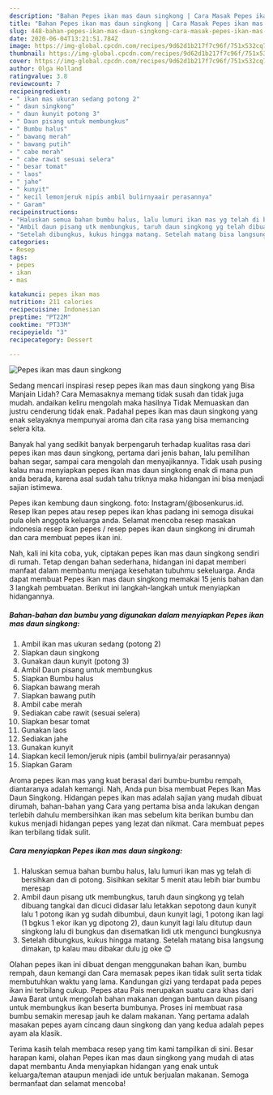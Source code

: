 ```yaml
---
description: "Bahan Pepes ikan mas daun singkong | Cara Masak Pepes ikan mas daun singkong Yang Sedap"
title: "Bahan Pepes ikan mas daun singkong | Cara Masak Pepes ikan mas daun singkong Yang Sedap"
slug: 448-bahan-pepes-ikan-mas-daun-singkong-cara-masak-pepes-ikan-mas-daun-singkong-yang-sedap
date: 2020-06-04T13:21:51.784Z
image: https://img-global.cpcdn.com/recipes/9d62d1b217f7c96f/751x532cq70/pepes-ikan-mas-daun-singkong-foto-resep-utama.jpg
thumbnail: https://img-global.cpcdn.com/recipes/9d62d1b217f7c96f/751x532cq70/pepes-ikan-mas-daun-singkong-foto-resep-utama.jpg
cover: https://img-global.cpcdn.com/recipes/9d62d1b217f7c96f/751x532cq70/pepes-ikan-mas-daun-singkong-foto-resep-utama.jpg
author: Olga Holland
ratingvalue: 3.8
reviewcount: 7
recipeingredient:
- " ikan mas ukuran sedang potong 2"
- " daun singkong"
- " daun kunyit potong 3"
- " Daun pisang untuk membungkus"
- " Bumbu halus"
- " bawang merah"
- " bawang putih"
- " cabe merah"
- " cabe rawit sesuai selera"
- " besar tomat"
- " laos"
- " jahe"
- " kunyit"
- " kecil lemonjeruk nipis ambil bulirnyaair perasannya"
- " Garam"
recipeinstructions:
- "Haluskan semua bahan bumbu halus, lalu lumuri ikan mas yg telah di bersihkan dan di potong. Sisihkan sekitar 5 menit atau lebih biar bumbu meresap"
- "Ambil daun pisang utk membungkus, taruh daun singkong yg telah dibuang tangkai dan dicuci didasar lalu letakkan sepotong daun kunyit lalu 1 potong ikan yg sudah dibumbui, daun kunyit lagi, 1 potong ikan lagi (1 bgkus 1 ekor ikan yg dipotong 2), daun kunyit lagi lalu ditutup daun singkong lalu di bungkus dan disematkan lidi utk mengunci bungkusnya"
- "Setelah dibungkus, kukus hingga matang. Setelah matang bisa langsung dimakan, tp kalau mau dibakar dulu jg oke 😊"
categories:
- Resep
tags:
- pepes
- ikan
- mas

katakunci: pepes ikan mas 
nutrition: 211 calories
recipecuisine: Indonesian
preptime: "PT22M"
cooktime: "PT33M"
recipeyield: "3"
recipecategory: Dessert

---
```



![Pepes ikan mas daun singkong](https://img-global.cpcdn.com/recipes/9d62d1b217f7c96f/751x532cq70/pepes-ikan-mas-daun-singkong-foto-resep-utama.jpg)

Sedang mencari inspirasi resep pepes ikan mas daun singkong yang Bisa Manjain Lidah? Cara Memasaknya memang tidak susah dan tidak juga mudah. andaikan keliru mengolah maka hasilnya Tidak Memuaskan dan justru cenderung tidak enak. Padahal pepes ikan mas daun singkong yang enak selayaknya mempunyai aroma dan cita rasa yang bisa memancing selera kita.

Banyak hal yang sedikit banyak berpengaruh terhadap kualitas rasa dari pepes ikan mas daun singkong, pertama dari jenis bahan, lalu pemilihan bahan segar, sampai cara mengolah dan menyajikannya. Tidak usah pusing kalau mau menyiapkan pepes ikan mas daun singkong enak di mana pun anda berada, karena asal sudah tahu triknya maka hidangan ini bisa menjadi sajian istimewa.

Pepes ikan kembung daun singkong. foto: Instagram/@bosenkurus.id. Resep Ikan pepes atau resep pepes ikan khas padang ini semoga disukai pula oleh anggota keluarga anda. Selamat mencoba resep masakan indonesia resep ikan pepes / resep pepes ikan daun singkong ini dirumah dan cara membuat pepes ikan ini.


Nah, kali ini kita coba, yuk, ciptakan pepes ikan mas daun singkong sendiri di rumah. Tetap dengan bahan sederhana, hidangan ini dapat memberi manfaat dalam membantu menjaga kesehatan tubuhmu sekeluarga. Anda dapat membuat Pepes ikan mas daun singkong memakai 15 jenis bahan dan 3 langkah pembuatan. Berikut ini langkah-langkah untuk menyiapkan hidangannya.

<!--inarticleads1-->

##### Bahan-bahan dan bumbu yang digunakan dalam menyiapkan Pepes ikan mas daun singkong:

1. Ambil  ikan mas ukuran sedang (potong 2)
1. Siapkan  daun singkong
1. Gunakan  daun kunyit (potong 3)
1. Ambil  Daun pisang untuk membungkus
1. Siapkan  Bumbu halus
1. Siapkan  bawang merah
1. Siapkan  bawang putih
1. Ambil  cabe merah
1. Sediakan  cabe rawit (sesuai selera)
1. Siapkan  besar tomat
1. Gunakan  laos
1. Sediakan  jahe
1. Gunakan  kunyit
1. Siapkan  kecil lemon/jeruk nipis (ambil bulirnya/air perasannya)
1. Siapkan  Garam


Aroma pepes ikan mas yang kuat berasal dari bumbu-bumbu rempah, diantaranya adalah kemangi. Nah, Anda pun bisa membuat Pepes Ikan Mas Daun Singkong. Hidangan pepes ikan mas adalah sajian yang mudah dibuat dirumah, bahan-bahan yang Cara yang pertama bisa anda lakukan dengan terlebih dahulu membersihkan ikan mas sebelum kita berikan bumbu dan kukus menjadi hidangan pepes yang lezat dan nikmat. Cara membuat pepes ikan terbilang tidak sulit. 

<!--inarticleads2-->

##### Cara menyiapkan Pepes ikan mas daun singkong:

1. Haluskan semua bahan bumbu halus, lalu lumuri ikan mas yg telah di bersihkan dan di potong. Sisihkan sekitar 5 menit atau lebih biar bumbu meresap
1. Ambil daun pisang utk membungkus, taruh daun singkong yg telah dibuang tangkai dan dicuci didasar lalu letakkan sepotong daun kunyit lalu 1 potong ikan yg sudah dibumbui, daun kunyit lagi, 1 potong ikan lagi (1 bgkus 1 ekor ikan yg dipotong 2), daun kunyit lagi lalu ditutup daun singkong lalu di bungkus dan disematkan lidi utk mengunci bungkusnya
1. Setelah dibungkus, kukus hingga matang. Setelah matang bisa langsung dimakan, tp kalau mau dibakar dulu jg oke 😊


Olahan pepes ikan ini dibuat dengan menggunakan bahan ikan, bumbu rempah, daun kemangi dan Cara memasak pepes ikan tidak sulit serta tidak membutuhkan waktu yang lama. Kandungan gizi yang terdapat pada pepes ikan ini terbilang cukup. Pepes atau Pais merupakan suatu cara khas dari Jawa Barat untuk mengolah bahan makanan dengan bantuan daun pisang untuk membungkus ikan beserta bumbunya. Proses ini membuat rasa bumbu semakin meresap jauh ke dalam makanan. Yang pertama adalah masakan pepes ayam cincang daun singkong dan yang kedua adalah pepes ayam ala klasik. 

Terima kasih telah membaca resep yang tim kami tampilkan di sini. Besar harapan kami, olahan Pepes ikan mas daun singkong yang mudah di atas dapat membantu Anda menyiapkan hidangan yang enak untuk keluarga/teman ataupun menjadi ide untuk berjualan makanan. Semoga bermanfaat dan selamat mencoba!
